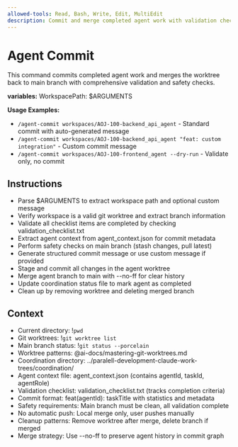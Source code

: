```yaml
---
allowed-tools: Read, Bash, Write, Edit, MultiEdit
description: Commit and merge completed agent work with validation checks
---
```


# Agent Commit

This command commits completed agent work and merges the worktree back to main branch with comprehensive validation and safety checks.

**variables:**
WorkspacePath: $ARGUMENTS

**Usage Examples:**
- `/agent-commit workspaces/AOJ-100-backend_api_agent` - Standard commit with auto-generated message
- `/agent-commit workspaces/AOJ-100-backend_api_agent "feat: custom integration"` - Custom commit message
- `/agent-commit workspaces/AOJ-100-frontend_agent --dry-run` - Validate only, no commit

## Instructions
- Parse $ARGUMENTS to extract workspace path and optional custom message
- Verify workspace is a valid git worktree and extract branch information
- Validate all checklist items are completed by checking validation_checklist.txt
- Extract agent context from agent_context.json for commit metadata
- Perform safety checks on main branch (stash changes, pull latest)
- Generate structured commit message or use custom message if provided
- Stage and commit all changes in the agent worktree
- Merge agent branch to main with --no-ff for clear history
- Update coordination status file to mark agent as completed
- Clean up by removing worktree and deleting merged branch

## Context
- Current directory: !`pwd`
- Git worktrees: !`git worktree list`
- Main branch status: !`git status --porcelain`
- Worktree patterns: @ai-docs/mastering-git-worktrees.md
- Coordination directory: ../paralell-development-claude-work-trees/coordination/
- Agent context file: agent_context.json (contains agentId, taskId, agentRole)
- Validation checklist: validation_checklist.txt (tracks completion criteria)
- Commit format: feat(agentId): taskTitle with statistics and metadata
- Safety requirements: Main branch must be clean, all validation complete
- No automatic push: Local merge only, user pushes manually
- Cleanup patterns: Remove worktree after merge, delete branch if merged
- Merge strategy: Use --no-ff to preserve agent history in commit graph